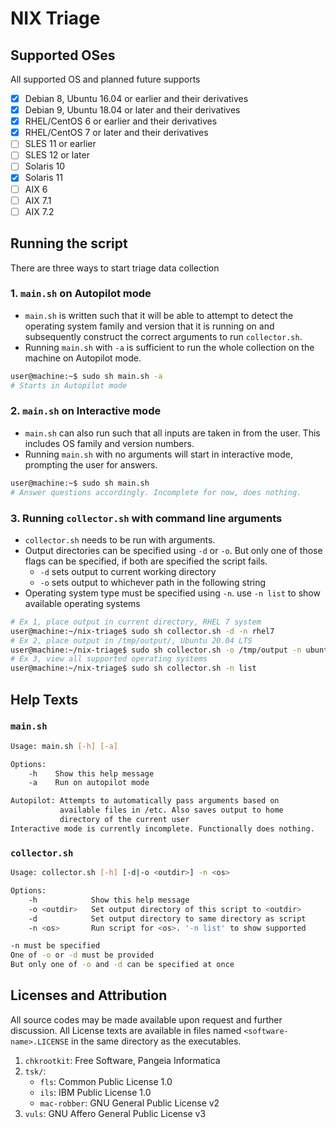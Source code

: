 # NIX Triage

## Supported OSes

All supported OS and planned future supports

- [x] Debian 8, Ubuntu 16.04 or earlier and their derivatives
- [x] Debian 9, Ubuntu 18.04 or later and their derivatives
- [x] RHEL/CentOS 6 or earlier and their derivatives
- [x] RHEL/CentOS 7 or later and their derivatives
- [ ] SLES 11 or earlier
- [ ] SLES 12 or later
- [ ] Solaris 10
- [x] Solaris 11
- [ ] AIX 6
- [ ] AIX 7.1
- [ ] AIX 7.2

## Running the script

There are three ways to start triage data collection

### 1. `main.sh` on Autopilot mode

- `main.sh` is written such that it will be able to attempt to detect the operating system family and version that it is running on and subsequently construct the correct arguments to run `collector.sh`.
- Running `main.sh` with `-a` is sufficient to run the whole collection on the machine on Autopilot mode.

```bash
user@machine:~$ sudo sh main.sh -a
# Starts in Autopilot mode
```

### 2. `main.sh` on Interactive mode

- `main.sh` can also run such that all inputs are taken in from the user. This includes OS family and version numbers.
- Running `main.sh` with no arguments will start in interactive mode, prompting the user for answers.

```bash
user@machine:~$ sudo sh main.sh
# Answer questions accordingly. Incomplete for now, does nothing.
```

### 3. Running `collector.sh` with  command line arguments

- `collector.sh` needs to be run with arguments.  
- Output directories can be specified using `-d` or `-o`. But only one of those flags can be specified, if both are specified the script fails.
  - `-d` sets output to current working directory
  - `-o` sets output to whichever path in the following string
- Operating system type must be specified using `-n`. use `-n list` to show available operating systems

```bash
# Ex 1, place output in current directory, RHEL 7 system
user@machine:~/nix-triage$ sudo sh collector.sh -d -n rhel7
# Ex 2, place output in /tmp/output/, Ubuntu 20.04 LTS
user@machine:~/nix-triage$ sudo sh collector.sh -o /tmp/output -n ubuntu18
# Ex 3, view all supported operating systems
user@machine:~/nix-triage$ sudo sh collector.sh -n list
```

## Help Texts

### `main.sh`

```bash
Usage: main.sh [-h] [-a]

Options:
    -h    Show this help message
    -a    Run on autopilot mode

Autopilot: Attempts to automatically pass arguments based on
           available files in /etc. Also saves output to home
           directory of the current user
Interactive mode is currently incomplete. Functionally does nothing.
```

### `collector.sh`

```bash
Usage: collector.sh [-h] [-d|-o <outdir>] -n <os>

Options:
    -h            Show this help message
    -o <outdir>   Set output directory of this script to <outdir>
    -d            Set output directory to same directory as script
    -n <os>       Run script for <os>. '-n list' to show supported

-n must be specified
One of -o or -d must be provided
But only one of -o and -d can be specified at once
```

## Licenses and Attribution

All source codes may be made available upon request and further discussion. All License texts are available in files named `<software-name>.LICENSE` in the same directory as the executables.

1. `chkrootkit`: Free Software, Pangeia Informatica
2. `tsk/`:
   - `fls`: Common Public License 1.0
   - `ils`: IBM Public License 1.0
   - `mac-robber`: GNU General Public License v2
3. `vuls`: GNU Affero General Public License v3
